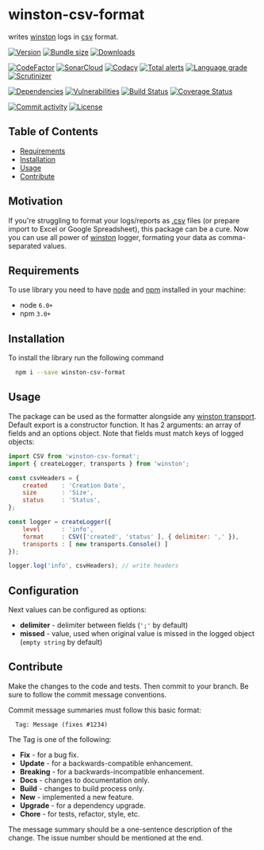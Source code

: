 # winston-csv-format
writes [winston][w-main] logs in [csv][csv] format.

[![Version][badge-vers]][npm]
[![Bundle size][npm-size-badge]][npm-size-url]
[![Downloads][npm-downloads-badge]][npm]

[![CodeFactor][codefactor-badge]][codefactor-url]
[![SonarCloud][sonarcloud-badge]][sonarcloud-url]
[![Codacy][codacy-badge]][codacy-url]
[![Total alerts][lgtm-alerts-badge]][lgtm-alerts-url]
[![Language grade][lgtm-lg-badge]][lgtm-lg-url]
[![Scrutinizer][scrutinizer-badge]][scrutinizer-url]

[![Dependencies][badge-deps]][npm]
[![Vulnerabilities][badge-vuln]](https://snyk.io/)
[![Build Status][tests-badge]][tests-url]
[![Coverage Status][badge-coverage]][url-coverage]

[![Commit activity][commit-activity-badge]][github]
[![License][badge-lic]][github]

## Table of Contents
  - [Requirements](#requirements)
  - [Installation](#installation)
  - [Usage](#usage)
  - [Contribute](#contribute)

## Motivation
If you're struggling to format your logs/reports as [.csv][csv] files (or prepare import to Excel or Google Spreadsheet), this package can be a cure. Now you can use all power of [winston][w-main] logger, formating your data as comma-separated values.

## Requirements
To use library you need to have [node](https://nodejs.org) and [npm](https://www.npmjs.com) installed in your machine:

* node `6.0+`
* npm `3.0+`

## Installation

To install the library run the following command

```bash
  npm i --save winston-csv-format
```

## Usage
The package can be used as the formatter alongside any [winston transport][w-transports]. Default export is a constructor function. It has 2 arguments: an array of fields and an options object. Note that fields must match keys of logged objects:

```javascript
import CSV from 'winston-csv-format';
import { createLogger, transports } from 'winston';

const csvHeaders = {
    created    : 'Creation Date',
    size       : 'Size',
    status     : 'Status',
};

const logger = createLogger({
    level      : 'info',
    format     : CSV(['created', 'status' ], { delimiter: ',' }),
    transports : [ new transports.Console() ]
});

logger.log('info', csvHeaders); // write headers

```
## Configuration
Next values can be configured as options:
* **delimiter** - delimiter between fields (```';'``` by default)
* **missed** - value, used when original value is missed in the logged object (```empty string``` by default)

[w-main]: https://github.com/winstonjs/winston
[w-transports]: https://github.com/winstonjs/winston/blob/master/docs/transports.md
[csv]: https://en.wikipedia.org/wiki/Comma-separated_values

## Contribute

Make the changes to the code and tests. Then commit to your branch. Be sure to follow the commit message conventions.

Commit message summaries must follow this basic format:
```
  Tag: Message (fixes #1234)
```

The Tag is one of the following:
* **Fix** - for a bug fix.
* **Update** - for a backwards-compatible enhancement.
* **Breaking** - for a backwards-incompatible enhancement.
* **Docs** - changes to documentation only.
* **Build** - changes to build process only.
* **New** - implemented a new feature.
* **Upgrade** - for a dependency upgrade.
* **Chore** - for tests, refactor, style, etc.

The message summary should be a one-sentence description of the change. The issue number should be mentioned at the end.


[npm]: https://www.npmjs.com/package/winston-csv-format
[github]: https://github.com/pustovitDmytro/winston-csv-format
[coveralls]: https://coveralls.io/github/pustovitDmytro/winston-csv-format?branch=master
[badge-deps]: https://img.shields.io/david/pustovitDmytro/winston-csv-format.svg
[badge-vuln]: https://img.shields.io/snyk/vulnerabilities/npm/winston-csv-format.svg?style=popout
[badge-vers]: https://img.shields.io/npm/v/winston-csv-format.svg
[badge-lic]: https://img.shields.io/github/license/pustovitDmytro/winston-csv-format.svg
[badge-coverage]: https://coveralls.io/repos/github/pustovitDmytro/winston-csv-format/badge.svg?branch=master
[url-coverage]: https://coveralls.io/github/pustovitDmytro/winston-csv-format?branch=master

[tests-badge]: https://img.shields.io/circleci/build/github/pustovitDmytro/winston-csv-format
[tests-url]: https://app.circleci.com/pipelines/github/pustovitDmytro/winston-csv-format

[codefactor-badge]: https://www.codefactor.io/repository/github/pustovitdmytro/winston-csv-format/badge
[codefactor-url]: https://www.codefactor.io/repository/github/pustovitdmytro/winston-csv-format

[commit-activity-badge]: https://img.shields.io/github/commit-activity/m/pustovitDmytro/winston-csv-format

[scrutinizer-badge]: https://scrutinizer-ci.com/g/pustovitDmytro/winston-csv-format/badges/quality-score.png?b=master
[scrutinizer-url]: https://scrutinizer-ci.com/g/pustovitDmytro/winston-csv-format/?branch=master

[lgtm-lg-badge]: https://img.shields.io/lgtm/grade/javascript/g/pustovitDmytro/winston-csv-format.svg?logo=lgtm&logoWidth=18
[lgtm-lg-url]: https://lgtm.com/projects/g/pustovitDmytro/winston-csv-format/context:javascript

[lgtm-alerts-badge]: https://img.shields.io/lgtm/alerts/g/pustovitDmytro/winston-csv-format.svg?logo=lgtm&logoWidth=18
[lgtm-alerts-url]: https://lgtm.com/projects/g/pustovitDmytro/winston-csv-format/alerts/

[codacy-badge]: https://app.codacy.com/project/badge/Grade/52f29d5fc1a447349a4ee5ce75857322
[codacy-url]: https://www.codacy.com/gh/pustovitDmytro/winston-csv-format/dashboard?utm_source=github.com&amp;utm_medium=referral&amp;utm_content=pustovitDmytro/winston-csv-format&amp;utm_campaign=Badge_Grade

[sonarcloud-badge]: https://sonarcloud.io/api/project_badges/measure?project=pustovitDmytro_winston-csv-format&metric=alert_status
[sonarcloud-url]: https://sonarcloud.io/dashboard?id=pustovitDmytro_winston-csv-format

[npm-downloads-badge]: https://img.shields.io/npm/dw/winston-csv-format
[npm-size-badge]: https://img.shields.io/bundlephobia/min/winston-csv-format
[npm-size-url]: https://bundlephobia.com/result?p=winston-csv-format
